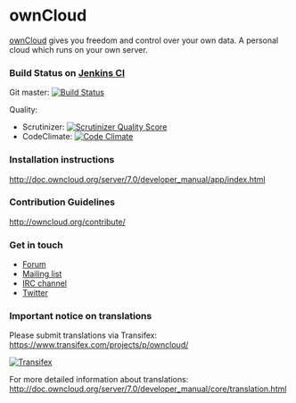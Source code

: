 # ownCloud

[ownCloud](http://ownCloud.org) gives you freedom and control over your own data.
A personal cloud which runs on your own server.

### Build Status on [Jenkins CI](https://ci.owncloud.org/)
Git master: [![Build Status](https://ci.owncloud.org/job/server-master-linux/badge/icon)](https://ci.owncloud.org/job/server-master-linux/)

Quality: 
 - Scrutinizer: [![Scrutinizer Quality Score](https://scrutinizer-ci.com/g/owncloud/core/badges/quality-score.png?s=ce2f5ded03d4ac628e9ee5c767243fa7412e644f)](https://scrutinizer-ci.com/g/owncloud/core/)
 - CodeClimate: [![Code Climate](https://codeclimate.com/github/owncloud/core/badges/gpa.svg)](https://codeclimate.com/github/owncloud/core)

### Installation instructions
http://doc.owncloud.org/server/7.0/developer_manual/app/index.html

### Contribution Guidelines
http://owncloud.org/contribute/

### Get in touch
* [Forum](http://forum.owncloud.org)
* [Mailing list](http://mailman.owncloud.org/mailman/listinfo)
* [IRC channel](https://webchat.freenode.net/?channels=owncloud)
* [Twitter](https://twitter.com/ownClouders)

### Important notice on translations
Please submit translations via Transifex:
https://www.transifex.com/projects/p/owncloud/

[![Transifex](https://www.transifex.com/projects/p/owncloud/resource/core/chart/image_png)](https://www.transifex.com/projects/p/owncloud/)

For more detailed information about translations:
http://doc.owncloud.org/server/7.0/developer_manual/core/translation.html
